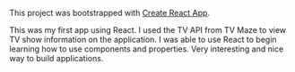 This project was bootstrapped with [Create React App](https://github.com/facebookincubator/create-react-app).

This was my first app using React. I used the TV API from TV Maze to view TV show information on the application. I was able to use React to begin learning how to use components and properties. Very interesting and nice way to build applications.
